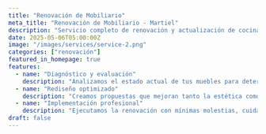 ```yaml
---
title: "Renovación de Mobiliario"
meta_title: "Renovación de Mobiliario - Martiel"
description: "Servicio completo de renovación y actualización de cocinas y muebles existentes, dando nueva vida a tus espacios con diseños modernos."
date: 2025-05-06T05:00:00Z
image: "/images/services/service-2.png"
categories: ["renovación"]
featured_in_homepage: true
features:
  - name: "Diagnóstico y evaluación"
    description: "Analizamos el estado actual de tus muebles para determinar las mejores opciones de renovación."
  - name: "Rediseño optimizado"
    description: "Creamos propuestas que mejoran tanto la estética como la funcionalidad de tus espacios existentes."
  - name: "Implementación profesional"
    description: "Ejecutamos la renovación con mínimas molestias, cuidando cada detalle para un resultado excepcional."
draft: false
---
```

